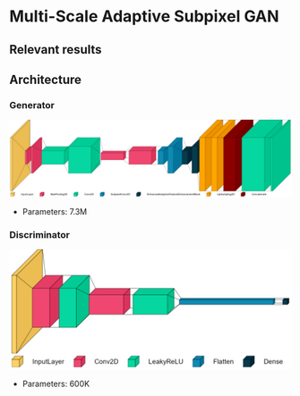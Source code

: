 # Multi-Scale Adaptive Subpixel GAN

## Relevant results
<!-- ![relevant_results_image](aspgan_base_predictions.png) -->

## Architecture
### Generator
![generator_architecture](generator.png)
- Parameters: 7.3M

### Discriminator
![discriminator_architecture](discriminator.png)
- Parameters: 600K
